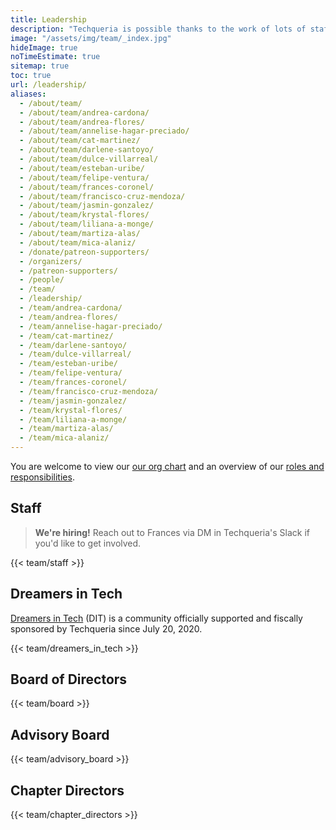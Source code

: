```yaml
---
title: Leadership
description: "Techqueria is possible thanks to the work of lots of staff members, volunteers and advisors. 🎈"
image: "/assets/img/team/_index.jpg"
hideImage: true
noTimeEstimate: true
sitemap: true
toc: true
url: /leadership/
aliases:
  - /about/team/
  - /about/team/andrea-cardona/
  - /about/team/andrea-flores/
  - /about/team/annelise-hagar-preciado/
  - /about/team/cat-martinez/
  - /about/team/darlene-santoyo/
  - /about/team/dulce-villarreal/
  - /about/team/esteban-uribe/
  - /about/team/felipe-ventura/
  - /about/team/frances-coronel/
  - /about/team/francisco-cruz-mendoza/
  - /about/team/jasmin-gonzalez/
  - /about/team/krystal-flores/
  - /about/team/liliana-a-monge/
  - /about/team/martiza-alas/
  - /about/team/mica-alaniz/
  - /donate/patreon-supporters/
  - /organizers/
  - /patreon-supporters/
  - /people/
  - /team/
  - /leadership/
  - /team/andrea-cardona/
  - /team/andrea-flores/
  - /team/annelise-hagar-preciado/
  - /team/cat-martinez/
  - /team/darlene-santoyo/
  - /team/dulce-villarreal/
  - /team/esteban-uribe/
  - /team/felipe-ventura/
  - /team/frances-coronel/
  - /team/francisco-cruz-mendoza/
  - /team/jasmin-gonzalez/
  - /team/krystal-flores/
  - /team/liliana-a-monge/
  - /team/martiza-alas/
  - /team/mica-alaniz/
---
```


You are welcome to view our [our org chart](https://miro.com/app/board/o9J_ldsflvc=/) and an overview of our [roles and responsibilities](https://www.notion.so/86b10a50006e48ad937198e25297af9c?v=09db21d2d9584e85a893cc642e9c1132).

## Staff

> **We're hiring!** Reach out to Frances via DM in Techqueria's Slack if you'd like to get involved.

{{< team/staff >}}

## Dreamers in Tech

[Dreamers in Tech](https://dreamersintech.org) (DIT) is a community officially supported and fiscally sponsored by Techqueria since July 20, 2020.

{{< team/dreamers_in_tech >}}

## Board of Directors

{{< team/board >}}

## Advisory Board

{{< team/advisory_board >}}

## Chapter Directors

{{< team/chapter_directors >}}
